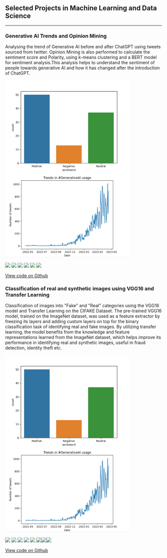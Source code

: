 ## Selected Projects in Machine Learning and Data Science

---

### Generative AI Trends and Opinion Mining
Analysing the trend of Generative AI before and after ChatGPT using tweets sourced from twitter. Opinion Mining is also performed to calculate the sentiment score and Polarity, using k-means clustering and a BERT model for sentiment analysis.This analysis helps to understand the sentiment of people towards generative AI and how it has changed after the introduction of ChatGPT.

<img src="images/blob.png" width="400"/>

<img src="images/Trends_GAI.png" width ="400"/>

[![](https://img.shields.io/badge/Python-white?logo=Python)](#) [![](https://img.shields.io/badge/Jupyter-white?logo=Jupyter)](#) [![](https://img.shields.io/badge/Pandas-white?logo=pandas)](#) [![](https://img.shields.io/badge/Twitter-white?logo=Twitter)](#) [![](https://img.shields.io/badge/sklearn-white?logo=scikit-learn)](#) [![](https://img.shields.io/badge/HuggingFace_Transformers-white?logo=huggingface)](#)

[View code on Github](https://github.com/priyasarageorge/Machine-Learning-and-AI/blob/main/generative-ai-trends-and-opinion-mining.ipynb)

### Classification of real and synthetic images using VGG16 and Transfer Learning
Classification of images into "Fake" and "Real" categories using the VGG16 model and Transfer Learning on the CIFAKE Dataset. The pre-trained VGG16 model, trained on the ImageNet dataset, was used as a feature extractor by freezing its layers and adding custom layers on top for the binary classification task of identifying real and fake images. By utilizing transfer learning, the model benefits from the knowledge and feature representations learned from the ImageNet dataset, which helps improve its performance in identifying real and synthetic images, useful in fraud detection, identity theft etc.

<img src="images/blob.png" width="400"/>

<img src="images/Trends_GAI.png" width ="400"/>

[![](https://img.shields.io/badge/Python-white?logo=Python)](#) [![](https://img.shields.io/badge/Jupyter-white?logo=Jupyter)](#) [![](https://img.shields.io/badge/Pandas-white?logo=pandas)](#) [![](https://img.shields.io/badge/Tensorflow-white?logo=Tensorflow)](#) [![](https://img.shields.io/badge/sklearn-white?logo=scikit-learn)](#) [![](https://img.shields.io/badge/VGG_16-white?logo=VGG16)](#)[![](https://img.shields.io/badge/Seaborn-white?logo=Seaborn)](#)[![](https://img.shields.io/badge/Matplotlib-white?logo=Matplotlib)](#)

[View code on Github](https://github.com/priyasarageorge/Machine-Learning-and-AI/blob/main/fake-vs-real-image-classification-using-vgg16.ipynb)







